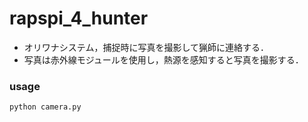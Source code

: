 # rapspi_4_hunter
- オリワナシステム，捕捉時に写真を撮影して猟師に連絡する．
- 写真は赤外線モジュールを使用し，熱源を感知すると写真を撮影する．

### usage
```
python camera.py
```
